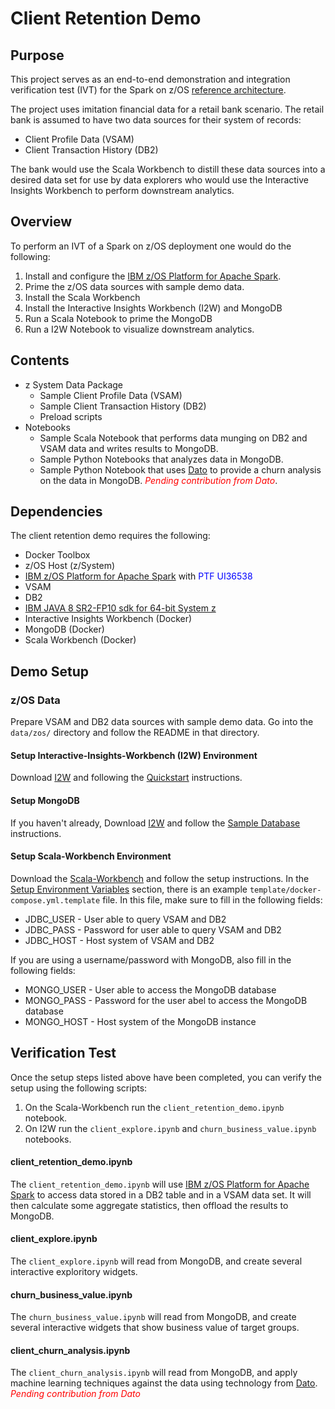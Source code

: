 # Client Retention Demo

## Purpose
This project serves as an end-to-end demonstration and integration verification test (IVT) for the Spark on z/OS [reference architecture](https://ibm.box.com/shared/static/xm05xl372hkbmmj4eu9fhoq0kplytzp3.png).

The project uses imitation financial data for a retail bank scenario. The retail bank is assumed to have two data sources for their system of records:

* Client Profile Data (VSAM)
* Client Transaction History (DB2)

The bank would use the Scala Workbench to distill these data sources into a desired data set for use by data explorers who would use the Interactive Insights Workbench to perform downstream analytics.

## Overview

To perform an IVT of a Spark on z/OS deployment one would do the following:

1. Install and configure the [IBM z/OS Platform for Apache Spark](http://www-03.ibm.com/systems/z/os/zos/apache-spark.html). 
2. Prime the z/OS data sources with sample demo data.
3. Install the Scala Workbench
4. Install the Interactive Insights Workbench (I2W) and MongoDB
5. Run a Scala Notebook to prime the MongoDB
6. Run a I2W Notebook to visualize downstream analytics.

## Contents

* z System Data Package
	* Sample Client Profile Data (VSAM)
	* Sample Client Transaction History (DB2)
	* Preload scripts
* Notebooks
	* Sample Scala Notebook that performs data munging on DB2 and VSAM data and writes results to MongoDB.
	* Sample Python Notebooks that analyzes data in MongoDB.
	* Sample Python Notebook that uses [Dato](https://dato.com) to provide a churn analysis on the data in MongoDB. <font color="red">*Pending contribution from Dato*</font>.

## Dependencies
The client retention demo requires the following:

* Docker Toolbox
* z/OS Host (z/System)
 * [IBM z/OS Platform for Apache Spark](http://www-03.ibm.com/systems/z/os/zos/apache-spark.html) with <font color="blue">PTF UI36538</font>
 * VSAM
 * DB2
 * [IBM JAVA 8 SR2-FP10 sdk for 64-bit System z](http://www.ibm.com/developerworks/java/jdk/linux/download.html)
* Interactive Insights Workbench (Docker)
* MongoDB (Docker)
* Scala Workbench (Docker)

## Demo Setup

### z/OS Data
Prepare VSAM and DB2 data sources with sample demo data. Go into the ```data/zos/``` directory and follow the README in that directory.

#### Setup Interactive-Insights-Workbench (I2W) Environment
Download [I2W](https://github.com/zos-spark/interactive-insights-workbench) and following the [Quickstart](https://github.com/zos-spark/interactive-insights-workbench#quickstart) instructions.

#### Setup MongoDB
If you haven't already, Download [I2W](https://github.com/zos-spark/interactive-insights-workbench) and follow the [Sample Database](https://github.com/zos-spark/interactive-insights-workbench#sample-database) instructions.

#### Setup Scala-Workbench Environment
Download the [Scala-Workbench](https://github.com/zos-spark/scala-workbench) and follow the setup instructions.  In the [Setup Environment Variables](https://github.com/zos-spark/scala-workbench#setup-environment-variables-optional) section, there is an example ```template/docker-compose.yml.template``` file.  In this file, make sure to fill in the following fields:

* JDBC_USER - User able to query VSAM and DB2
* JDBC_PASS - Password for user able to query VSAM and DB2
* JDBC_HOST - Host system of VSAM and DB2

If you are using a username/password with MongoDB, also fill in the following fields:

* MONGO_USER - User able to access the MongoDB database
* MONGO_PASS - Password for the user abel to access the MongoDB database
* MONGO_HOST - Host system of the MongoDB instance

## Verification Test
Once the setup steps listed above have been completed, you can verify the setup using the following scripts:

1. On the Scala-Workbench run the ```client_retention_demo.ipynb``` notebook.
2. On I2W run the ```client_explore.ipynb``` and ```churn_business_value.ipynb``` notebooks.

#### client\_retention\_demo.ipynb
The ```client_retention_demo.ipynb``` will use [IBM z/OS Platform for Apache Spark](http://www-03.ibm.com/systems/z/os/zos/apache-spark.html) to access data stored in a DB2 table and in a VSAM data set.  It will then calculate some aggregate statistics, then offload the results to MongoDB.

#### client\_explore.ipynb
The ```client_explore.ipynb``` will read from MongoDB, and create several interactive exploritory widgets.

#### churn\_business\_value.ipynb
The ```churn_business_value.ipynb``` will read from MongoDB, and create several interactive widgets that show business value of target groups.

#### client\_churn\_analysis.ipynb
The ```client_churn_analysis.ipynb``` will read from MongoDB, and apply machine learning techniques against the data using technology from [Dato](https://dato.com). <font color="red">*Pending contribution from Dato*</font>
